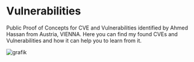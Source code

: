 # Vulnerabilities
Public Proof of Concepts for CVE and Vulnerabilities identified by Ahmed Hassan from Austria, VIENNA. Here you can find my found CVEs and Vulnerabilities and how it can help you to learn from it. 

![grafik](https://github.com/ahmedvienna/Vulnerabilities/assets/80028768/30b4902b-cb65-4aec-a7c2-792bfb762c8d)
